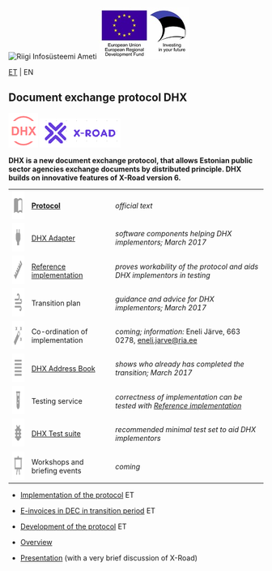﻿![Riigi Infosüsteemi Ameti](https://avatars3.githubusercontent.com/u/7447915 "Riigi Infosüsteemi Amet") ![](EU_Regional_Development_Fund_horizontal.png)

[ET](../README.md) | EN

## Document exchange protocol DHX
![](DHX.PNG)  ![](X-ROAD.PNG)

__DHX is a new document exchange protocol, that  allows Estonian public sector agencies exchange documents by distributed principle. DHX builds on innovative features of X-Road version 6.__

|     |   |   |
|-----|-------------|-----|
| <img src="../img/01-book-open-variant.png" width="56" height="56"> | __[Protocol](https://e-gov.github.io/DHX/EN.html)__ | _official text_ |
| <img src="../img/01-power-plug.png" width="56" height="56"> | [DHX Adapter](https://github.com/e-gov/DHX-adapter) |  _software components helping DHX implementors; March 2017_ |
| <img src="../img/01-ruler.png" width="56" height="56"> | [Reference implementation](https://github.com/e-gov/DHX-etalon) | _proves workability of the protocol and aids DHX implementors in testing_ |
| <img src="../img/01-weather-windy.png" width="56" height="56"> | Transition plan | _guidance and advice for DHX implementors; March 2017_ |
| <img src="../img/01-auto-fix.png" width="56" height="56"> | Co-ordination of implementation | _coming; information:_ Eneli Järve, 663 0278, eneli.jarve@ria.ee |
| <img src="../img/01-format-align-justify.png" width="56" height="56"> | [DHX Address Book](../docs/DHX-aadressiraamat.md) | _shows who already has completed the transition; March 2017_  |
| <img src="../img/01-test-tube.png" width="56" height="56"> | Testing service | _correctness of implementation can be tested with [Reference implementation](https://github.com/e-gov/DHX-etalon)_ |
| <img src="../img/01-bug.png" width="56" height="56"> | [DHX Test suite](../docs/Standardtestid.md) | _recommended minimal test set to aid DHX implementors_ |
| <img src="../img/01-presentation.png" alt="alt text" width="56" height="56"> | Workshops and briefing events | _coming_ |

- [Implementation of the protocol](../docs/Rakendamine.md) ET

- [E-invoices in DEC in transition period](../docs/E-arved.md) ET

- [Development of the protocol](../docs/Arendamine.md) ET

- [Overview](../files/Overview.md)

- [Presentation](../files/DHX_EN%20%282%29.pdf) (with a very brief discussion of X-Road)
